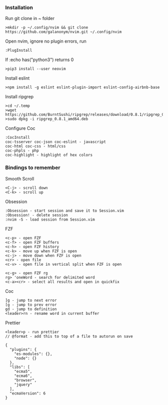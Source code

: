 ### Installation

Run git clone in ~ folder

    >mkdir -p ~/.config/nvim && git clone https://github.com/galanonym/nvim.git ~/.config/nvim

Open nvim, ignore no plugin errors, run

    :PlugInstall

If :echo has("python3") returns 0

    >pip3 install --user neovim 

Install eslint

    >npm install -g eslint eslint-plugin-import eslint-config-airbnb-base

Install ripgrep

    >cd ~/.temp
    >wget https://github.com/BurntSushi/ripgrep/releases/download/0.8.1/ripgrep_0.8.1_amd64.deb
    >sudo dpkg -i ripgrep_0.8.1_amd64.deb

Configure Coc

    :CocInstall 
    coc-tsserver coc-json coc-eslint - javascript
    coc-html coc-css - html/css
    coc-phpls - php
    coc-highlight - highlight of hex colors

### Bindings to remember

Smooth Scroll

    <C-j> - scroll down
    <C-k> - scroll up

Obsession

    :Obsession - start session and save it to Session.vim
    :Obsession! - delete session
    :nvim -S - load session from Session.vim

FZF

    <c-p> - open FZF
    <c-f> - open FZF buffers
    <c-h> - open FZF history
    <c-k> - move up when FZF is open
    <c-j> - move down when FZF is open
    <cr> - open file
    <c-v> - open file in vertical split when FZF is open

    <c-g> - open FZF rg
    rg> 'oneWord - search for delimited word
    <c-a><cr> - select all results and open in quickfix

Coc

    ]g - jump to next error 
    [g - jump to prev error 
    gd - jump to definition
    <leader>rn - rename word in current buffer

Prettier

    <leader>p - run prettier
    // @format - add this to top of a file to autorun on save

```
{
  "plugins": {
    "es-modules": {},
    "node": {}
  },
  "libs": [
    "ecma5",
    "ecma6",
    "browser",
    "jquery"
  ],
  "ecmaVersion": 6
}
```
